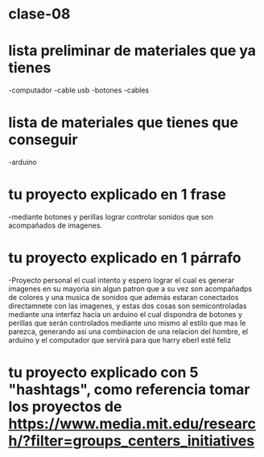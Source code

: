 # clase-08


# lista preliminar de materiales que ya tienes
-computador
-cable usb
-botones
-cables
# lista de materiales que tienes que conseguir
-arduino 
# tu proyecto explicado en 1 frase
-mediante botones y perillas lograr controlar sonidos que son acompañados de imagenes.
# tu proyecto explicado en 1 párrafo
-Proyecto personal el cual intento y espero lograr el cual es generar imagenes en su mayoria sin algun patron que a su vez son acompañadps de colores y una musica de sonidos que además estaran conectados directamnete con las imagenes, y estas dos cosas son semicontroladas mediante una interfaz hacia un arduino el cual dispondra de botones y perillas que serán controlados mediante uno mismo al estilo que mas le parezca, generando asi una combinacion de una relacion del hombre, el arduino y el computador que servirá para que harry eberl esté feliz

# tu proyecto explicado con 5 "hashtags", como referencia tomar los proyectos de https://www.media.mit.edu/research/?filter=groups_centers_initiatives
